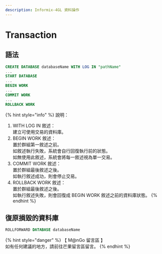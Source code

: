 ```yaml
---
description: Informix-4GL 資料操作
---
```


# Transaction

## 語法

```sql
CREATE DATABASE databaseName WITH LOG IN "pathName"
...
START DATABASE
...
BEGIN WORK
...
COMMIT WORK
...
ROLLBACK WORK
```

{% hint style="info" %}
說明：

1. WITH LOG IN 敘述：\
   建立可使用交易的資料庫。
2. BEGIN WORK 敘述：\
   置於群組第一敘述之前。\
   如敘述執行失敗，系統會自行回復執行前的狀態。\
   如無使用此敘述，系統會將每一敘述視為單一交易。
3. COMMIT WORK 敘述：\
   置於群組最後敘述之後。\
   如執行敘述成功，則會停止交易。
4. ROLLBACK WORK 敘述：\
   置於群組最後敘述之後。\
   如執行敘述失敗，則會回復成 BEGIN WORK 敘述之前的資料庫狀態。
{% endhint %}

## 復原損毀的資料庫

```sql
ROLLFORWARD DATABASE databaseName
```



{% hint style="danger" %}
【 M@nGo 留言區 】\
如有任何建議的地方，請前往芒果留言區留言。
{% endhint %}
